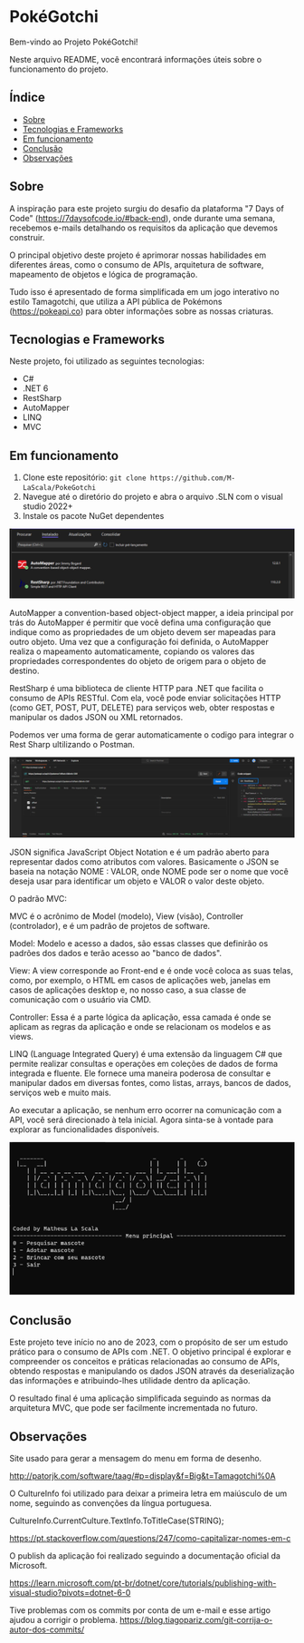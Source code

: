 # PokéGotchi

Bem-vindo ao Projeto PokéGotchi! 

Neste arquivo README, você encontrará informações úteis sobre o funcionamento do projeto.

## Índice

- [Sobre](#sobre)
- [Tecnologias e Frameworks](#tecnologias-e-frameworks)
- [Em funcionamento](#em-funcionamento)
- [Conclusão](#conclusão)
- [Observações](#observações)

## Sobre

A inspiração para este projeto surgiu do desafio da plataforma "7 Days of Code" (https://7daysofcode.io/#back-end), onde durante uma semana, recebemos e-mails detalhando os requisitos da aplicação que devemos construir.

O principal objetivo deste projeto é aprimorar nossas habilidades em diferentes áreas, como o consumo de APIs, arquitetura de software, mapeamento de objetos e lógica de programação.

Tudo isso é apresentado de forma simplificada em um jogo interativo no estilo Tamagotchi, que utiliza a API pública de Pokémons (https://pokeapi.co) para obter informações sobre as nossas criaturas.

## Tecnologias e Frameworks 

Neste projeto, foi utilizado as seguintes tecnologias:

- C# 
- .NET 6
- RestSharp
- AutoMapper
- LINQ
- MVC

## Em funcionamento

1. Clone este repositório: `git clone https://github.com/M-LaScala/PokeGotchi`
2. Navegue até o diretório do projeto e abra o arquivo .SLN com o visual studio 2022+
3. Instale os pacote NuGet dependentes

![](./Assets/NuGet.png)

AutoMapper a convention-based object-object mapper, a ideia principal por trás do AutoMapper é permitir que você defina uma configuração que indique como as propriedades de um objeto devem ser mapeadas para outro objeto. Uma vez que a configuração foi definida, o AutoMapper realiza o mapeamento automaticamente, copiando os valores das propriedades correspondentes do objeto de origem para o objeto de destino.

RestSharp é uma biblioteca de cliente HTTP para .NET que facilita o consumo de APIs RESTful. Com ela, você pode enviar solicitações HTTP (como GET, POST, PUT, DELETE) para serviços web, obter respostas e manipular os dados JSON ou XML retornados.

Podemos ver uma forma de gerar automaticamente o codigo para integrar o Rest Sharp ultilizando o Postman. 

![](./Assets/Post.png)

JSON significa JavaScript Object Notation e é um padrão aberto para representar dados como atributos com valores.
Basicamente o JSON se baseia na notação NOME : VALOR, onde NOME pode ser o nome que você deseja usar para identificar um objeto e VALOR o valor deste objeto.

O padrão MVC: 

MVC é o acrônimo de Model (modelo), View (visão), Controller (controlador), e é um padrão de projetos de software.

Model: Modelo e acesso a dados, são essas classes que definirão os padrões dos dados e terão acesso ao "banco de dados".

View: A view corresponde ao Front-end e é onde você coloca as suas telas, como, por exemplo, o HTML em casos de aplicações web, 
janelas em casos de aplicações desktop e, no nosso caso, a sua classe de comunicação com o usuário via CMD.

Controller: Essa é a parte lógica da aplicação, essa camada é onde se aplicam as regras da aplicação e onde se relacionam os modelos e as views.

LINQ (Language Integrated Query) é uma extensão da linguagem C# que permite realizar consultas e operações em coleções de dados de forma integrada e fluente. Ele fornece uma maneira poderosa de 
consultar e manipular dados em diversas fontes, como listas, arrays, bancos de dados, serviços web e muito mais.

Ao executar a aplicação, se nenhum erro ocorrer na comunicação com a  API, você será direcionado à tela inicial. Agora sinta-se à vontade para explorar as funcionalidades disponíveis.

![](./Assets/Menu.png)

## Conclusão

Este projeto teve início no ano de 2023, com o propósito de ser um estudo prático para o consumo de APIs com .NET. O objetivo principal é explorar e compreender os conceitos e práticas relacionadas ao consumo de APIs, obtendo respostas e manipulando os dados JSON através da deserialização das informações e atribuindo-lhes utilidade dentro da aplicação. 

O resultado final é uma aplicação simplificada seguindo as normas da arquitetura MVC, que pode ser facilmente incrementada no futuro.

## Observações 

Site usado para gerar a mensagem do menu em forma de desenho.

http://patorjk.com/software/taag/#p=display&f=Big&t=Tamagotchi%0A

O CultureInfo foi utilizado para deixar a primeira letra em maiúsculo de um nome, seguindo as convenções da língua portuguesa.

CultureInfo.CurrentCulture.TextInfo.ToTitleCase(STRING);

https://pt.stackoverflow.com/questions/247/como-capitalizar-nomes-em-c

O publish da aplicação foi realizado seguindo a documentação oficial da Microsoft.

https://learn.microsoft.com/pt-br/dotnet/core/tutorials/publishing-with-visual-studio?pivots=dotnet-6-0

Tive problemas com os commits por conta de um e-mail e esse artigo ajudou a corrigir o problema.
https://blog.tiagopariz.com/git-corrija-o-autor-dos-commits/
